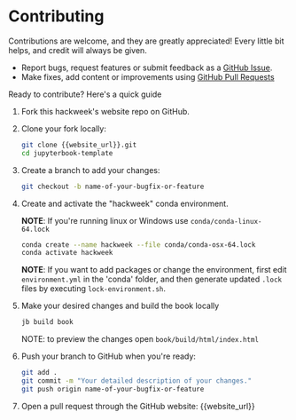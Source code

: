# Contributing

Contributions are welcome, and they are greatly appreciated! Every little bit
helps, and credit will always be given.

- Report bugs, request features or submit feedback as a [GitHub Issue](https://docs.github.com/en/issues/tracking-your-work-with-issues/about-issues).
- Make fixes, add content or improvements using [GitHub Pull Requests](https://docs.github.com/en/github/collaborating-with-issues-and-pull-requests/about-pull-requests)

Ready to contribute? Here's a quick guide

1. Fork this hackweek's website repo on GitHub.

1. Clone your fork locally:

    ```sh
    git clone {{website_url}}.git
    cd jupyterbook-template
    ```

1. Create a branch to add your changes:

    ```sh
    git checkout -b name-of-your-bugfix-or-feature
    ```

1. Create and activate the "hackweek" conda environment. 

   __NOTE__: If you're running linux or Windows use `conda/conda-linux-64.lock`

    ```sh
    conda create --name hackweek --file conda/conda-osx-64.lock
    conda activate hackweek
    ```
    __NOTE__: If you want to add packages or change the environment,
    first edit `environment.yml` in the 'conda' folder, and then generate 
    updated `.lock` files by executing `lock-environment.sh`.

1. Make your desired changes and build the book locally

    ```sh
    jb build book
    ```
    NOTE: to preview the changes open `book/build/html/index.html`

1. Push your branch to GitHub when you're ready:

    ```sh
    git add .
    git commit -m "Your detailed description of your changes."
    git push origin name-of-your-bugfix-or-feature
    ```

1. Open a pull request through the GitHub website: {{website_url}}
